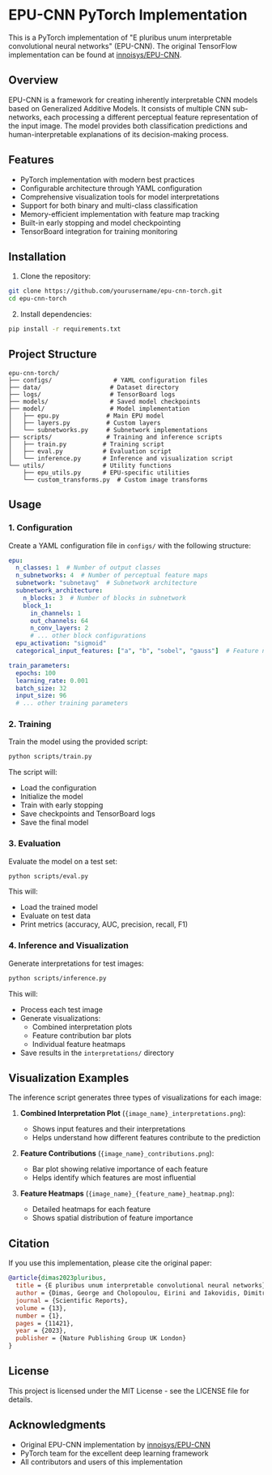 # EPU-CNN PyTorch Implementation

This is a PyTorch implementation of "E pluribus unum interpretable convolutional neural networks" (EPU-CNN). The original TensorFlow implementation can be found at [innoisys/EPU-CNN](https://github.com/innoisys/EPU-CNN).

## Overview

EPU-CNN is a framework for creating inherently interpretable CNN models based on Generalized Additive Models. It consists of multiple CNN sub-networks, each processing a different perceptual feature representation of the input image. The model provides both classification predictions and human-interpretable explanations of its decision-making process.

## Features

- PyTorch implementation with modern best practices
- Configurable architecture through YAML configuration
- Comprehensive visualization tools for model interpretations
- Support for both binary and multi-class classification
- Memory-efficient implementation with feature map tracking
- Built-in early stopping and model checkpointing
- TensorBoard integration for training monitoring

## Installation

1. Clone the repository:
```bash
git clone https://github.com/yourusername/epu-cnn-torch.git
cd epu-cnn-torch
```

2. Install dependencies:
```bash
pip install -r requirements.txt
```

## Project Structure

```
epu-cnn-torch/
├── configs/                 # YAML configuration files
├── data/                   # Dataset directory
├── logs/                   # TensorBoard logs
├── models/                 # Saved model checkpoints
├── model/                  # Model implementation
│   ├── epu.py             # Main EPU model
│   ├── layers.py          # Custom layers
│   └── subnetworks.py     # Subnetwork implementations
├── scripts/               # Training and inference scripts
│   ├── train.py          # Training script
│   ├── eval.py           # Evaluation script
│   └── inference.py      # Inference and visualization script
└── utils/                # Utility functions
    ├── epu_utils.py      # EPU-specific utilities
    └── custom_transforms.py  # Custom image transforms
```

## Usage

### 1. Configuration

Create a YAML configuration file in `configs/` with the following structure:

```yaml
epu:
  n_classes: 1  # Number of output classes
  n_subnetworks: 4  # Number of perceptual feature maps
  subnetwork: "subnetavg"  # Subnetwork architecture
  subnetwork_architecture:
    n_blocks: 3  # Number of blocks in subnetwork
    block_1:
      in_channels: 1
      out_channels: 64
      n_conv_layers: 2
      # ... other block configurations
  epu_activation: "sigmoid"
  categorical_input_features: ["a", "b", "sobel", "gauss"]  # Feature names

train_parameters:
  epochs: 100
  learning_rate: 0.001
  batch_size: 32
  input_size: 96
  # ... other training parameters
```

### 2. Training

Train the model using the provided script:

```bash
python scripts/train.py
```

The script will:
- Load the configuration
- Initialize the model
- Train with early stopping
- Save checkpoints and TensorBoard logs
- Save the final model

### 3. Evaluation

Evaluate the model on a test set:

```bash
python scripts/eval.py
```

This will:
- Load the trained model
- Evaluate on test data
- Print metrics (accuracy, AUC, precision, recall, F1)

### 4. Inference and Visualization

Generate interpretations for test images:

```bash
python scripts/inference.py
```

This will:
- Process each test image
- Generate visualizations:
  - Combined interpretation plots
  - Feature contribution bar plots
  - Individual feature heatmaps
- Save results in the `interpretations/` directory

## Visualization Examples

The inference script generates three types of visualizations for each image:

1. **Combined Interpretation Plot** (`{image_name}_interpretations.png`):
   - Shows input features and their interpretations
   - Helps understand how different features contribute to the prediction

2. **Feature Contributions** (`{image_name}_contributions.png`):
   - Bar plot showing relative importance of each feature
   - Helps identify which features are most influential

3. **Feature Heatmaps** (`{image_name}_{feature_name}_heatmap.png`):
   - Detailed heatmaps for each feature
   - Shows spatial distribution of feature importance

## Citation

If you use this implementation, please cite the original paper:

```bibtex
@article{dimas2023pluribus,
  title = {E pluribus unum interpretable convolutional neural networks},
  author = {Dimas, George and Cholopoulou, Eirini and Iakovidis, Dimitris K},
  journal = {Scientific Reports},
  volume = {13},
  number = {1},
  pages = {11421},
  year = {2023},
  publisher = {Nature Publishing Group UK London}
}
```

## License

This project is licensed under the MIT License - see the LICENSE file for details.

## Acknowledgments

- Original EPU-CNN implementation by [innoisys/EPU-CNN](https://github.com/innoisys/EPU-CNN)
- PyTorch team for the excellent deep learning framework
- All contributors and users of this implementation 
